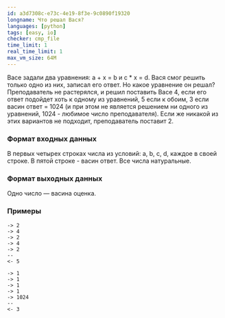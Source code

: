 ```yaml
---
id: a3d7308c-e73c-4e19-8f3e-9c0890f19320
longname: Что решал Вася?
languages: [python]
tags: [easy, io]
checker: cmp_file
time_limit: 1
real_time_limit: 1
max_vm_size: 64M
---
```


Васе задали два уравнения: a + x = b и c * x = d. Вася смог решить только одно из них, записал его ответ. Но какое уравнение он решал? Преподаватель не растерялся, и решил поставить Васе 4, если его ответ подойдет хоть к одному из уравнений, 5 если к обоим, 3 если васин ответ = 1024 (и при этом не является решением ни одного из уравнений, 1024 - любимое число преподавателя). Если же никакой из этих вариантов не подходит, преподаватель поставит 2.

### Формат входных данных

В первых четырех строках числа из условий: a, b, c, d, каждое в своей строке. В пятой строке - васин ответ. Все числа натуральные.

### Формат выходных данных

Одно число — васина оценка.

### Примеры

```
-> 2
-> 4
-> 2
-> 4
-> 2
--
<- 5
```

```
-> 1
-> 1
-> 1
-> 1
-> 1024
--
<- 3
```
